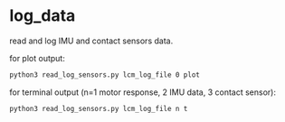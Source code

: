 # log_data
read and log IMU and contact sensors data.

for plot output:
```bash
python3 read_log_sensors.py lcm_log_file 0 plot
```

for terminal output (n=1 motor response, 2 IMU data, 3 contact sensor):
```bash
python3 read_log_sensors.py lcm_log_file n t
```
